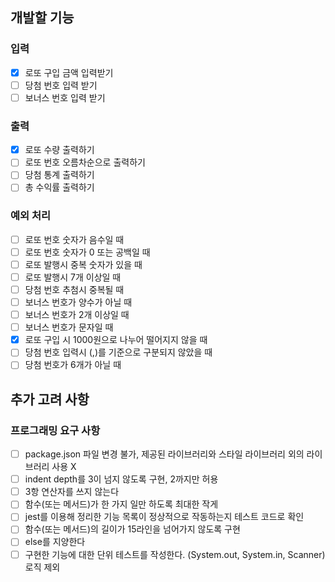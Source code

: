 ## **개발할 기능**

### **입력**

- [x]  로또 구입 금액 입력받기
- [ ]  당첨 번호 입력 받기
- [ ]  보너스 번호 입력 받기

### **출력**

- [x]  로또 수량 출력하기
- [ ]  로또 번호 오름차순으로 출력하기
- [ ]  당첨 통계 출력하기
- [ ]  총 수익률 출력하기

### **예외 처리**

- [ ]  로또 번호 숫자가 음수일 때
- [ ]  로또 번호 숫자가 0 또는 공백일 때
- [ ]  로또 발행시 중복 숫자가 있을 때
- [ ]  로또 발행시 7개 이상일 때
- [ ]  당첨 번호 추첨시 중복될 때
- [ ]  보너스 번호가 양수가 아닐 때
- [ ]  보너스 번호가 2개 이상일 때
- [ ]  보너스 번호가 문자일 때
- [x]  로또 구입 시 1000원으로 나누어 떨어지지 않을 때
- [ ]  당첨 번호 입력시 (,)를 기준으로 구분되지 않았을 때
- [ ]  당첨 번호가 6개가 아닐 때

## 추가 고려 사항
### 프로그래밍 요구 사항

- [ ]  package.json 파일 변경 불가, 제공된 라이브러리와 스타일 라이브러리 외의 라이브러리 사용 X
- [ ]  indent depth를 3이 넘지 않도록 구현, 2까지만 허용
- [ ]  3항 연산자를 쓰지 않는다
- [ ]  함수(또는 메서드)가 한 가지 일만 하도록 최대한 작게
- [ ]  jest를 이용해  정리한 기능 목록이 정상적으로 작동하는지 테스트 코드로 확인
- [ ]  함수(또는 메서드)의 길이가 15라인을 넘어가지 않도록 구현
- [ ]  else를 지양한다
- [ ]  구현한 기능에 대한 단위 테스트를 작성한다. (System.out, System.in, Scanner) 로직 제외
